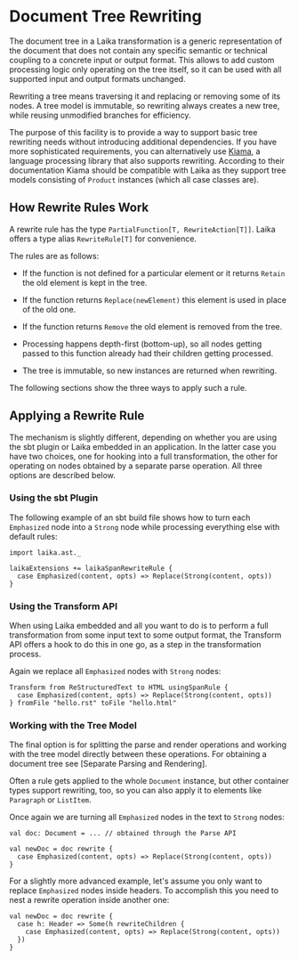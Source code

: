 
Document Tree Rewriting
=======================     

The document tree in a Laika transformation is a generic representation
of the document that does not contain any specific semantic or technical coupling to a concrete
input or output format. This allows to add custom processing logic only
operating on the tree itself, so it can be used with all supported input and output
formats unchanged.

Rewriting a tree means traversing it and replacing or removing some of its nodes.
A tree model is immutable, so rewriting always creates a new tree, while
reusing unmodified branches for efficiency.

The purpose of this facility is to provide a way to support basic tree rewriting
needs without introducing additional dependencies. If you have more sophisticated
requirements, you can alternatively use [Kiama], a language processing library that
also supports rewriting. According to their documentation Kiama should be compatible
with Laika as they support tree models consisting of `Product` instances
(which all case classes are). 



How Rewrite Rules Work
----------------------

A rewrite rule has the type `PartialFunction[T, RewriteAction[T]]`. Laika offers
a type alias `RewriteRule[T]` for convenience.

The rules are as follows:

* If the function is not defined for a particular element or it returns `Retain` the old element is kept in the tree.

* If the function returns `Replace(newElement)` this element is used in place of the old one.

* If the function returns `Remove` the old element is removed from the tree.

* Processing happens depth-first (bottom-up), so all nodes getting passed to this function
  already had their children getting processed.

* The tree is immutable, so new instances are returned when rewriting.
  
The following sections show the three ways to apply such a rule.



Applying a Rewrite Rule
-----------------------

The mechanism is slightly different, depending on whether you are using the sbt
plugin or Laika embedded in an application. In the latter case you have two
choices, one for hooking into a full transformation, the other for operating
on nodes obtained by a separate parse operation. All three options are described below.


### Using the sbt Plugin

The following example of an sbt build file shows how to turn each `Emphasized` node
into a `Strong` node while processing everything else with default rules:

    import laika.ast._
    
    laikaExtensions += laikaSpanRewriteRule { 
      case Emphasized(content, opts) => Replace(Strong(content, opts))
    }


### Using the Transform API

When using Laika embedded and all you want to do is to perform a full transformation 
from some input text to some output format, the Transform API offers a hook to do this 
in one go, as a step in the transformation process.

Again we replace all `Emphasized` nodes with `Strong` nodes:

    Transform from ReStructuredText to HTML usingSpanRule {
      case Emphasized(content, opts) => Replace(Strong(content, opts))
    } fromFile "hello.rst" toFile "hello.html"


### Working with the Tree Model

The final option is for splitting the parse and render operations
and working with the tree model directly between these operations.
For obtaining a document tree see [Separate Parsing and Rendering].

Often a rule gets applied to the whole `Document` instance, but other container
types support rewriting, too, so you can also apply it to elements like `Paragraph` or `ListItem`.

Once again we are turning all `Emphasized` nodes in the text to `Strong` nodes:

    val doc: Document = ... // obtained through the Parse API
    
    val newDoc = doc rewrite {
      case Emphasized(content, opts) => Replace(Strong(content, opts))
    }

For a slightly more advanced example, let's assume you only want to replace `Emphasized`
nodes inside headers. To accomplish this you need to nest a rewrite operation
inside another one:

    val newDoc = doc rewrite {
      case h: Header => Some(h rewriteChildren {
        case Emphasized(content, opts) => Replace(Strong(content, opts))
      })
    }


[Kiama]: http://code.google.com/p/kiama/wiki/UserManual
  